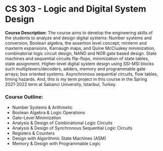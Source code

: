 # CS 303 - Logic and Digital System Design

**Course Description:** The course aims to develop the engineering skills of the students to analyze and design digital systems: Number systems and conversion, Boolean algebra, the assertion level concept; minterm and maxterm expansions, Karnaugh maps, and Quine McCluskey minimization, combinatorial logic circuit design, NAND and NOR gate based design. State machines and sequential circuits flip-flops, minimization of state tables, state assignment. Higher-level digital system design using SSI-MSI blocks such multiplexers/decoders, adders, memory and programmable gate arrays; bus oriented systems. Asynchronous sequential circuits, flow tables, timing hazards. And, this is my term project in this course in the Spring 2021-2022 term at Sabanci University, Istanbul, Turkey.

### Course Outline:
- Number Systems & Arithmetic
- Boolean Algebra & Logic Operations 
- Gate-Level Minimization
- Analysis & Design of Combinational Logic Circuits
- Analysis & Design of Synchronous Sequential Logic Circuits
- Registers & Counters
- Design with Algorithmic State Machines (ASM)
- Memory & Design with Programmable Logic
